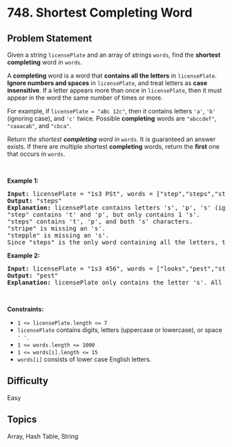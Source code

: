 # 748. Shortest Completing Word

## Problem Statement
<p>Given a string <code>licensePlate</code> and an array of strings <code>words</code>, find the <strong>shortest completing</strong> word in <code>words</code>.</p>

<p>A <strong>completing</strong> word is a word that <strong>contains all the letters</strong> in <code>licensePlate</code>. <strong>Ignore numbers and spaces</strong> in <code>licensePlate</code>, and treat letters as <strong>case insensitive</strong>. If a letter appears more than once in <code>licensePlate</code>, then it must appear in the word the same number of times or more.</p>

<p>For example, if <code>licensePlate</code><code> = &quot;aBc 12c&quot;</code>, then it contains letters <code>&#39;a&#39;</code>, <code>&#39;b&#39;</code> (ignoring case), and <code>&#39;c&#39;</code> twice. Possible <strong>completing</strong> words are <code>&quot;abccdef&quot;</code>, <code>&quot;caaacab&quot;</code>, and <code>&quot;cbca&quot;</code>.</p>

<p>Return <em>the shortest <strong>completing</strong> word in </em><code>words</code><em>.</em> It is guaranteed an answer exists. If there are multiple shortest <strong>completing</strong> words, return the <strong>first</strong> one that occurs in <code>words</code>.</p>

<p>&nbsp;</p>
<p><strong class="example">Example 1:</strong></p>

<pre>
<strong>Input:</strong> licensePlate = &quot;1s3 PSt&quot;, words = [&quot;step&quot;,&quot;steps&quot;,&quot;stripe&quot;,&quot;stepple&quot;]
<strong>Output:</strong> &quot;steps&quot;
<strong>Explanation:</strong> licensePlate contains letters &#39;s&#39;, &#39;p&#39;, &#39;s&#39; (ignoring case), and &#39;t&#39;.
&quot;step&quot; contains &#39;t&#39; and &#39;p&#39;, but only contains 1 &#39;s&#39;.
&quot;steps&quot; contains &#39;t&#39;, &#39;p&#39;, and both &#39;s&#39; characters.
&quot;stripe&quot; is missing an &#39;s&#39;.
&quot;stepple&quot; is missing an &#39;s&#39;.
Since &quot;steps&quot; is the only word containing all the letters, that is the answer.
</pre>

<p><strong class="example">Example 2:</strong></p>

<pre>
<strong>Input:</strong> licensePlate = &quot;1s3 456&quot;, words = [&quot;looks&quot;,&quot;pest&quot;,&quot;stew&quot;,&quot;show&quot;]
<strong>Output:</strong> &quot;pest&quot;
<strong>Explanation:</strong> licensePlate only contains the letter &#39;s&#39;. All the words contain &#39;s&#39;, but among these &quot;pest&quot;, &quot;stew&quot;, and &quot;show&quot; are shortest. The answer is &quot;pest&quot; because it is the word that appears earliest of the 3.
</pre>

<p>&nbsp;</p>
<p><strong>Constraints:</strong></p>

<ul>
	<li><code>1 &lt;= licensePlate.length &lt;= 7</code></li>
	<li><code>licensePlate</code> contains digits, letters (uppercase or lowercase), or space <code>&#39; &#39;</code>.</li>
	<li><code>1 &lt;= words.length &lt;= 1000</code></li>
	<li><code>1 &lt;= words[i].length &lt;= 15</code></li>
	<li><code>words[i]</code> consists of lower case English letters.</li>
</ul>


## Difficulty
Easy

## Topics
Array, Hash Table, String
